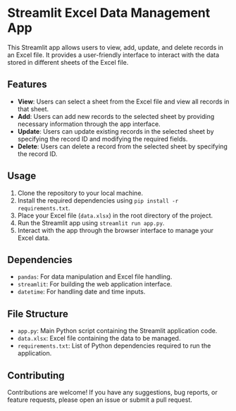 # Streamlit Excel Data Management App

This Streamlit app allows users to view, add, update, and delete records in an Excel file. It provides a user-friendly interface to interact with the data stored in different sheets of the Excel file.

## Features

- **View**: Users can select a sheet from the Excel file and view all records in that sheet.
- **Add**: Users can add new records to the selected sheet by providing necessary information through the app interface.
- **Update**: Users can update existing records in the selected sheet by specifying the record ID and modifying the required fields.
- **Delete**: Users can delete a record from the selected sheet by specifying the record ID.

## Usage

1. Clone the repository to your local machine.
2. Install the required dependencies using `pip install -r requirements.txt`.
3. Place your Excel file (`data.xlsx`) in the root directory of the project.
4. Run the Streamlit app using `streamlit run app.py`.
5. Interact with the app through the browser interface to manage your Excel data.

## Dependencies

- `pandas`: For data manipulation and Excel file handling.
- `streamlit`: For building the web application interface.
- `datetime`: For handling date and time inputs.

## File Structure

- `app.py`: Main Python script containing the Streamlit application code.
- `data.xlsx`: Excel file containing the data to be managed.
- `requirements.txt`: List of Python dependencies required to run the application.

## Contributing

Contributions are welcome! If you have any suggestions, bug reports, or feature requests, please open an issue or submit a pull request.


